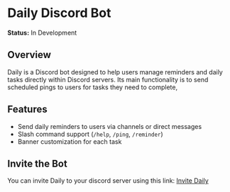 # Daily Discord Bot

**Status:** In Development

## Overview
Daily is a Discord bot designed to help users manage reminders and daily tasks directly within Discord servers. Its main functionality is to send scheduled pings to users for tasks they need to complete,

## Features
- Send daily reminders to users via channels or direct messages
- Slash command support (`/help`, `/ping`, `/reminder`)
- Banner customization for each task

## Invite the Bot

You can invite Daily to your discord server using this link:
[Invite Daily](https://discord.com/oauth2/authorize?client_id=1421912868034449458&permissions=2147600384&integration_type=0&scope=bot+applications.commands)

